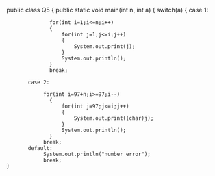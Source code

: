 public class Q5
{
   public static void main(int n, int a)
   {
       switch(a)
       {
           case 1:
           
                  for(int i=1;i<=n;i++)
                  {
                      for(int j=1;j<=i;j++)
                      {
                          System.out.print(j);
                      }
                      System.out.println();
                  }
                  break;
                
           case 2:
           
                for(int i=97+n;i>=97;i--)
                  {
                      for(int j=97;j<=i;j++)
                      {
                          System.out.print((char)j);
                      }
                      System.out.println();
                  }
                break;
           default:
                System.out.println("number error");
                break;
    }
